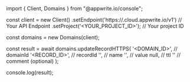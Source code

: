 import { Client, Domains } from "@appwrite.io/console";

const client = new Client()
    .setEndpoint('https://<REGION>.cloud.appwrite.io/v1') // Your API Endpoint
    .setProject('<YOUR_PROJECT_ID>'); // Your project ID

const domains = new Domains(client);

const result = await domains.updateRecordHTTPS(
    '<DOMAIN_ID>', // domainId
    '<RECORD_ID>', // recordId
    '<NAME>', // name
    '<VALUE>', // value
    null, // ttl
    '<COMMENT>' // comment (optional)
);

console.log(result);
